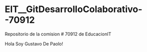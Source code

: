 # EIT__GitDesarrolloColaborativo--70912
Repositorio de la comision # 70912 de EducacionIT

Hola Soy Gustavo De Paolo!
